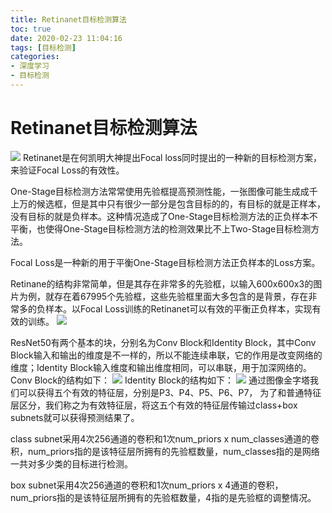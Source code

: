 ```yaml
---
title: Retinanet目标检测算法
toc: true
date: 2020-02-23 11:04:16
tags: [目标检测]
categories:
- 深度学习
- 目标检测
---
```


# Retinanet目标检测算法
<!--more-->
![](1.png)
Retinanet是在何凯明大神提出Focal loss同时提出的一种新的目标检测方案，来验证Focal Loss的有效性。

One-Stage目标检测方法常常使用先验框提高预测性能，一张图像可能生成成千上万的候选框，但是其中只有很少一部分是包含目标的的，有目标的就是正样本，没有目标的就是负样本。这种情况造成了One-Stage目标检测方法的正负样本不平衡，也使得One-Stage目标检测方法的检测效果比不上Two-Stage目标检测方法。

Focal Loss是一种新的用于平衡One-Stage目标检测方法正负样本的Loss方案。

Retinane的结构非常简单，但是其存在非常多的先验框，以输入600x600x3的图片为例，就存在着67995个先验框，这些先验框里面大多包含的是背景，存在非常多的负样本。以Focal Loss训练的Retinanet可以有效的平衡正负样本，实现有效的训练。
![](2.png)

ResNet50有两个基本的块，分别名为Conv Block和Identity Block，其中Conv Block输入和输出的维度是不一样的，所以不能连续串联，它的作用是改变网络的维度；Identity Block输入维度和输出维度相同，可以串联，用于加深网络的。
Conv Block的结构如下：
![](3.png)
Identity Block的结构如下：
![](4.png)
通过图像金字塔我们可以获得五个有效的特征层，分别是P3、P4、P5、P6、P7，
为了和普通特征层区分，我们称之为有效特征层，将这五个有效的特征层传输过class+box subnets就可以获得预测结果了。

class subnet采用4次256通道的卷积和1次num_priors x num_classes通道的卷积，num_priors指的是该特征层所拥有的先验框数量，num_classes指的是网络一共对多少类的目标进行检测。

box subnet采用4次256通道的卷积和1次num_priors x 4通道的卷积，num_priors指的是该特征层所拥有的先验框数量，4指的是先验框的调整情况。

